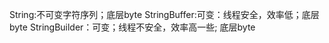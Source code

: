 String:不可变字符序列；底层byte[](jdk11)
StringBuffer:可变：线程安全，效率低；底层byte[](jdk11)
StringBuilder：可变；线程不安全，效率高一些; 底层byte[](jdk11)